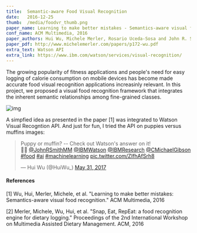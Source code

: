 ```yaml
---
title:  Semantic-aware Food Visual Recognition
date:   2016-12-25
thumb:  /media/foodvr_thumb.png
paper_name: Learning to make better mistakes - Semantics-aware visual food recognition
conf_name: ACM Multimedia, 2016
paper_authors: Hui Wu, Michele Merler, Rosario Uceda-Sosa and John R. Smith
paper_pdf: http://www.michelemerler.com/papers/p172-wu.pdf
extra_text: Watson API 
extra_link: https://www.ibm.com/watson/services/visual-recognition/
---
```


The growing popularity of fitness applications and people's need for
easy logging of calorie consumption on mobile devices has
become made accurate food visual recognition applications increasinly relevant.
In this project, we proposed a visual food recognition framework that integrates
the inherent semantic relationships among fine-grained classes. 

<!--more-->

<img alt="img" src="{{site.baseurl}}/media/foodvr.png">

A simpfied idea as presented in the paper [1] was integrated to Watson Visual
Recogntion API. And just for fun, I tried the API on puppies versus muffins 
images:

<blockquote class="twitter-tweet tw-align-center" data-lang="en"><p lang="en" dir="ltr">Puppy or muffin? -- Check out Watson&#39;s answer on it! <br>🤜🤛 <a href="https://twitter.com/JohnRSmithMM?ref_src=twsrc%5Etfw">@JohnRSmithMM</a> <a href="https://twitter.com/IBMWatson?ref_src=twsrc%5Etfw">@IBMWatson</a> <a href="https://twitter.com/IBMResearch?ref_src=twsrc%5Etfw">@IBMResearch</a> <a href="https://twitter.com/CMichaelGibson?ref_src=twsrc%5Etfw">@CMichaelGibson</a> <a href="https://twitter.com/hashtag/food?src=hash&amp;ref_src=twsrc%5Etfw">#food</a> <a href="https://twitter.com/hashtag/ai?src=hash&amp;ref_src=twsrc%5Etfw">#ai</a> <a href="https://twitter.com/hashtag/machinelearning?src=hash&amp;ref_src=twsrc%5Etfw">#machinelearning</a> <a href="https://t.co/ZIfhAfSrh8">pic.twitter.com/ZIfhAfSrh8</a></p>&mdash; Hui Wu (@HuiWu_) <a href="https://twitter.com/HuiWu_/status/869902718210646016?ref_src=twsrc%5Etfw">May 31, 2017</a></blockquote>
<script async src="https://platform.twitter.com/widgets.js" charset="utf-8"></script>


#### References

[1] Wu, Hui, Merler, Michele, et al. "Learning to make better mistakes: Semantics-aware visual food recognition." ACM Multimedia, 2016

[2] Merler, Michele, Wu, Hui, et al. "Snap, Eat, RepEat: a food recognition engine for dietary logging." Proceedings of the 2nd International Workshop on Multimedia Assisted Dietary Management. ACM, 2016




